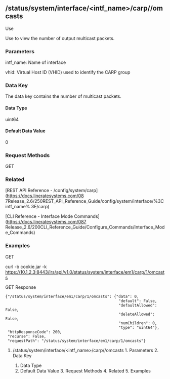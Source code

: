 ## /status/system/interface/<intf_name>/carp/<vhid>/omcasts

Use

Use to view the number of output multicast packets.

### Parameters

intf_name: Name of interface

vhid: Virtual Host ID (VHID) used to identify the CARP group

### Data Key

The data key contains the number of multicast packets.

#### Data Type

uint64

#### Default Data Value

0

### Request Methods

GET

### Related

[REST API Reference - /config/system/carp](https://docs.lineratesystems.com/08
7Release_2.6/250REST_API_Reference_Guide/config/system/interface/%3Cintf_name%
3E/carp)

[CLI Reference - Interface Mode Commands](https://docs.lineratesystems.com/087
Release_2.6/200CLI_Reference_Guide/Configure_Commands/Interface_Mode_Commands)

### Examples

GET

curl -b cookie.jar -k
https://10.1.2.3:8443/lrs/api/v1.0/status/system/interface/em1/carp/1/omcasts

GET Response

    
    {"/status/system/interface/em1/carp/1/omcasts": {"data": 0,
                                                      "default": False,
                                                      "defaultAllowed": False,
                                                      "deleteAllowed": False,
                                                      "numChildren": 0,
                                                      "type": "uint64"},
     "httpResponseCode": 200,
     "recurse": False,
     "requestPath": "/status/system/interface/em1/carp/1/omcasts"}
    

  1. /status/system/interface/<intf_name>/carp/<vhid>/omcasts
    1. Parameters
    2. Data Key
      1. Data Type
      2. Default Data Value
    3. Request Methods
    4. Related
    5. Examples


